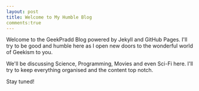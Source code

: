 ```yaml
---
layout: post
title: Welcome to My Humble Blog
comments:true
---
```


Welcome to the GeekPradd Blog powered by Jekyll and GitHub Pages. I'll try to be good and humble here as I open new doors to the wonderful world of Geekism to you.

We'll be discussing Science, Programming, Movies and even Sci-Fi here. I'll try to keep everything organised and the content top notch.

Stay tuned!
